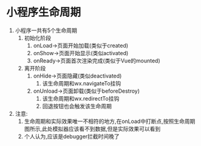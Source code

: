 # 小程序生命周期

1. 小程序一共有5个生命周期
   1. 初始化阶段
      1. onLoad->页面开始加载(类似于created)
      2. onShow->页面开始显示(类似activated)
      3. onReady->页面首次渲染完成(类似于Vue的mounted)
   2. 离开阶段
      1. onHide->页面隐藏(类似deactivated)
         1. 该生命周期和wx.navigateTo挂钩
      2. onUnload->页面卸载(类似于beforeDestroy)
         1. 该生命周期和wx.redirectTo挂钩
         2. 回退按钮也会触发该生命周期
2. 注意:
   1. 生命周期和实际效果唯一不相符的地方,在onLoad中打断点,按照生命周期图所示,此处模拟器应该看不到数据,但是实际效果可以看到
   2. 个人认为,应该是debugger拦截时间晚了

